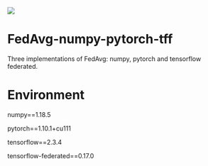 ![](https://img.shields.io/badge/FedAvg-numpy%2Bpytorch%2Btff-orange)
# FedAvg-numpy-pytorch-tff
Three implementations of FedAvg: numpy, pytorch and tensorflow federated.

# Environment
numpy==1.18.5

pytorch==1.10.1+cu111

tensorflow==2.3.4

tensorflow-federated==0.17.0
